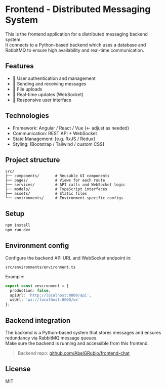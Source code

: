 # Frontend - Distributed Messaging System

This is the frontend application for a distributed messaging backend system.  
It connects to a Python-based backend which uses a database and RabbitMQ to ensure high availability and real-time communication.

## Features

- 🔐 User authentication and management
- 💬 Sending and receiving messages
- 📂 File uploads
- 📡 Real-time updates (WebSocket)
- 📱 Responsive user interface

## Technologies

- Framework: Angular / React / Vue (← adjust as needed)
- Communication: REST API + WebSocket
- State Management: [e.g. RxJS / Redux]
- Styling: [Bootstrap / Tailwind / custom CSS]

## Project structure

```
src/
├── components/       # Reusable UI components
├── pages/            # Views for each route
├── services/         # API calls and WebSocket logic
├── models/           # TypeScript interfaces
├── assets/           # Static files
└── environments/     # Environment-specific configs
```

## Setup

```bash
npm install
npm run dev
```

## Environment config

Configure the backend API URL and WebSocket endpoint in:

```
src/environments/environment.ts
```

Example:

```ts
export const environment = {
  production: false,
  apiUrl: 'http://localhost:8000/api',
  wsUrl: 'ws://localhost:8000/ws'
};
```

## Backend integration

The backend is a Python-based system that stores messages and ensures redundancy via RabbitMQ message queues.  
Make sure the backend is running and accessible from this frontend.

> Backend repo: [github.com/AbelGRubio/frontend-chat](https://github.com/AbelGRubio/backend-chat)

## License

MIT
